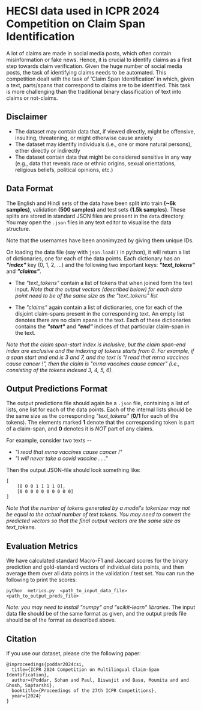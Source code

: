 # HECSI data used in ICPR 2024 Competition on Claim Span Identification

A lot of claims are made in social media posts, which often contain misinformation or fake news. Hence, it is crucial to identify claims as a first step towards claim verification. Given the huge number of social media posts, the task of identifying claims needs to be automated. This competition dealt with the task of 'Claim Span Identification' in which, given a text, parts/spans that correspond to claims are to be identified. This task is more challenging than the traditional binary classification of text into claims or not-claims.

## Disclaimer
- The dataset may contain data that, if viewed directly, might be offensive, insulting, threatening, or might otherwise cause anxiety
- The dataset may identify individuals (i.e., one or more natural persons), either directly or indirectly
- The dataset contain data that might be considered sensitive in any way (e.g., data that reveals race or ethnic origins, sexual orientations, religious beliefs, political opinions, etc.)

## Data Format
The English and Hindi sets of the data have been split into train **(~6k samples)**, validation **(500 samples)** and test sets **(1.5k samples)**. These splits are stored in standard JSON files are present in the ```data``` directory. You may open the ```.json``` files in any text editor to visualise the data structure. 

Note that the usernames have been anonimyzed by giving them unique IDs.

On loading the data file (say with ```json.load()``` in python), it will return a list of dictionaries, one for each of the data points. Each dictionary has an ***"index"*** key (0, 1, 2, ...) and the following two important keys: ***"text_tokens"*** and ***"claims"***.

- The *"text_tokens"* contain a list of tokens that when joined form the text input. 
*Note that the output vectors (described below) for each data point need to be of the same size as the "text_tokens" list*

- The *"claims"* again contain a list of dictionaries, one for each of the disjoint claim-spans present in the corresponding text. An empty list denotes there are no claim spans in the text.
Each of these dictionaries contains the ***"start"*** and ***"end"*** indices of that particular claim-span in the text. 

*Note that the claim span-start index is inclusive, but the claim span-end index are exclusive and the indexing of tokens starts from 0. For example, if a span start and end is 3 and 7, and the text is "I read that mrna vaccines cause cancer !", then the claim is "mrna vaccines cause cancer" (i.e., consisting of the tokens indexed 3, 4, 5, 6).*


## Output Predictions Format
The output predictions file should again be a ```.json``` file, containing a list of lists, one list for each of the data points. Each of the internal lists should be the same size as the corresponding *"text_tokens"* (**0/1** for each of the tokens). The elements marked **1** denote that the corresponding token is part of a claim-span, and **0** denotes it is *NOT* part of any claims. 

For example, consider two texts -- 
- *"I  read  that  mrna  vaccines  cause  cancer  !"* 
- *"I  will  never  take  a  covid  vaccine  .  .  ."* 

Then the output JSON-file should look something like:
```
[
    [0 0 0 1 1 1 1 0], 
    [0 0 0 0 0 0 0 0 0 0]
]
```

*Note that the number of tokens generated by a model's tokenizer may not be equal to the actual number of text tokens. You may need to convert the predicted vectors so that the final output vectors are the same size as text_tokens.*


## Evaluation Metrics
We have calculated standard Macro-F1 and Jaccard scores for the binary prediction and gold-standard vectors of individual data points, and then average them over all data points in the validation / test set.
You can run the following to print the scores:

```python  metrics.py  <path_to_input_data_file>  <path_to_output_preds_file>```

*Note: you may need to install "numpy" and "scikit-learn" libraries*. 
The input data file should be of the same format as given, and the output preds file should be of the format as described above.

## Citation
If you use our dataset, please cite the following paper:
```
@inproceedings{poddar2024csi,
  title={ICPR 2024 Competition on Multilingual Claim-Span Identification},
  author={Poddar, Soham and Paul, Biswajit and Basu, Moumita and and Ghosh, Saptarshi},
  booktitle={Proceedings of the 27th ICPR Competitions},
  year={2024}
}
```

